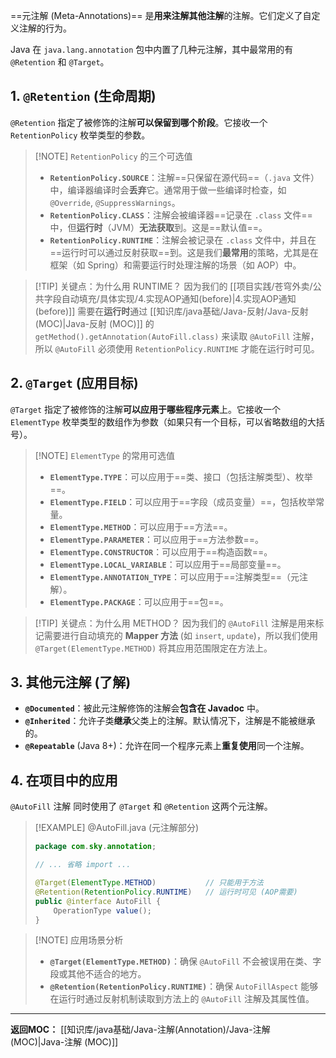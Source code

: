 
==元注解 (Meta-Annotations)== 是**用来注解其他注解**的注解。它们定义了自定义注解的行为。

Java 在 `java.lang.annotation` 包中内置了几种元注解，其中最常用的有 `@Retention` 和 `@Target`。

## 1. `@Retention` (生命周期)

`@Retention` 指定了被修饰的注解**可以保留到哪个阶段**。它接收一个 `RetentionPolicy` 枚举类型的参数。

> [!NOTE] `RetentionPolicy` 的三个可选值
> * **`RetentionPolicy.SOURCE`**：注解==只保留在源代码==（`.java` 文件）中，编译器编译时会**丢弃**它。通常用于做一些编译时检查，如 `@Override`, `@SuppressWarnings`。
> * **`RetentionPolicy.CLASS`**：注解会被编译器==记录在 `.class` 文件==中，但**运行时**（JVM）**无法获取**到。这是==默认值==。
> * **`RetentionPolicy.RUNTIME`**：注解会被记录在 `.class` 文件中，并且在==运行时可以通过反射获取==到。这是我们**最常用**的策略，尤其是在框架（如 Spring）和需要运行时处理注解的场景（如 AOP）中。

> [!TIP] 关键点：为什么用 RUNTIME？
> 因为我们的 [[项目实践/苍穹外卖/公共字段自动填充/具体实现/4.实现AOP通知(before)|4.实现AOP通知(before)]] 需要在**运行时**通过 [[知识库/java基础/Java-反射/Java-反射 (MOC)|Java-反射 (MOC)]] 的 `getMethod().getAnnotation(AutoFill.class)` 来读取 `@AutoFill` 注解，所以 `@AutoFill` 必须使用 `RetentionPolicy.RUNTIME` 才能在运行时可见。

## 2. `@Target` (应用目标)

`@Target` 指定了被修饰的注解**可以应用于哪些程序元素**上。它接收一个 `ElementType` 枚举类型的数组作为参数（如果只有一个目标，可以省略数组的大括号）。

> [!NOTE] `ElementType` 的常用可选值
> * **`ElementType.TYPE`**：可以应用于==类、接口（包括注解类型）、枚举==。
> * **`ElementType.FIELD`**：可以应用于==字段（成员变量）==，包括枚举常量。
> * **`ElementType.METHOD`**：可以应用于==方法==。
> * **`ElementType.PARAMETER`**：可以应用于==方法参数==。
> * **`ElementType.CONSTRUCTOR`**：可以应用于==构造函数==。
> * **`ElementType.LOCAL_VARIABLE`**：可以应用于==局部变量==。
> * **`ElementType.ANNOTATION_TYPE`**：可以应用于==注解类型==（元注解）。
> * **`ElementType.PACKAGE`**：可以应用于==包==。

> [!TIP] 关键点：为什么用 METHOD？
> 因为我们的 `@AutoFill` 注解是用来标记需要进行自动填充的 **Mapper 方法** (如 `insert`, `update`)，所以我们使用 `@Target(ElementType.METHOD)` 将其应用范围限定在方法上。

## 3. 其他元注解 (了解)

* **`@Documented`**：被此元注解修饰的注解会**包含在 Javadoc** 中。
* **`@Inherited`**：允许子类**继承**父类上的注解。默认情况下，注解是不能被继承的。
* **`@Repeatable`** (Java 8+)：允许在同一个程序元素上**重复使用**同一个注解。

## 4. 在项目中的应用

`@AutoFill` 注解 同时使用了 `@Target` 和 `@Retention` 这两个元注解。

> [!EXAMPLE] @AutoFill.java (元注解部分)
> ```java
> package com.sky.annotation;
>
> // ... 省略 import ...
>
> @Target(ElementType.METHOD)           // 只能用于方法
> @Retention(RetentionPolicy.RUNTIME)   // 运行时可见 (AOP需要)
> public @interface AutoFill {
>     OperationType value();
> }
> ```
>

> [!NOTE] 应用场景分析
> * **`@Target(ElementType.METHOD)`**：确保 `@AutoFill` 不会被误用在类、字段或其他不适合的地方。
> * **`@Retention(RetentionPolicy.RUNTIME)`**：确保 `AutoFillAspect` 能够在运行时通过反射机制读取到方法上的 `@AutoFill` 注解及其属性值。

---
**返回MOC：**
[[知识库/java基础/Java-注解(Annotation)/Java-注解 (MOC)|Java-注解 (MOC)]]